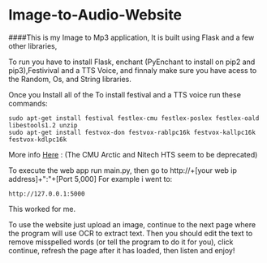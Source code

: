 # Image-to-Audio-Website

####This is my Image to Mp3 application, It is built using Flask and a few other libraries,

To run you have to install Flask, enchant (PyEnchant to install on pip2 and pip3),Festivival and a TTS Voice, and finnaly make sure you have acess to the Random, Os, and String libraries.

Once you Install all of the 
To install festival and a TTS voice run these commands:
```
sudo apt-get install festival festlex-cmu festlex-poslex festlex-oald libestools1.2 unzip
sudo apt-get install festvox-don festvox-rablpc16k festvox-kallpc16k festvox-kdlpc16k
```
More info [Here](http://ubuntuforums.org/showthread.php?t=751169) : (The CMU Arctic and Nitech HTS seem to be deprecated)

To execute the web app run main.py, then go to http://+[your web ip address]+":"+[Port 5,000] 
For example i went to:
```
http://127.0.0.1:5000
```
This worked for me.


To use the website just upload an image, continue to the next page where the program will use OCR to extract text. Then you should edit the text to remove misspelled words (or tell the program to do it for you), click continue, refresh the page after it has loaded, then listen and enjoy!
